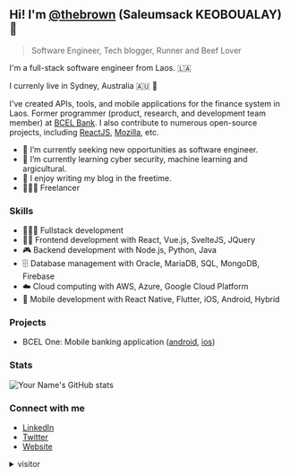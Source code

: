 ## Hi! I'm [@thebrown](https://github.com/thebrown) (Saleumsack KEOBOUALAY)  👋

> Software Engineer, Tech blogger, Runner and Beef Lover


I'm a full-stack software engineer from Laos. 🇱🇦 

I currenly live in Sydney, Australia 🇦🇺 🦘

I've created APIs, tools, and mobile applications for the finance system in Laos. Former programmer (product, research, and development team member) at [BCEL Bank](https://bcel.la). I also contribute to numerous open-source projects, including [ReactJS](https://github.com/reactjs/lo.react.dev), [Mozilla](https://pontoon.mozilla.org/contributors/cUZ-J6xG_NJqN0BkgbmoRoySvaI/), etc.

- 🔭 I’m currently seeking new opportunities as software engineer.
- 🌱 I’m currently learning cyber security, machine learning and argicultural. 
- 📝 I enjoy writing my blog in the freetime.
- 👨🏻‍💻 Freelancer

### Skills

- 👨🏻‍💻 Fullstack development
- 💅🏻 Frontend development with React, Vue.js, SvelteJS, JQuery
- 🎮 Backend development with Node.js, Python, Java
- 🗄️ Database management with Oracle, MariaDB, SQL, MongoDB, Firebase
- ☁️ Cloud computing with AWS, Azure, Google Cloud Platform
- 📱 Mobile development with React Native, Flutter, iOS, Android, Hybrid

### Projects

- BCEL One: Mobile banking application ([android](https://play.google.com/store/apps/details?id=com.bcel.bcelone&hl=en&gl=US), [ios](https://apps.apple.com/us/app/bcel-one/id654946527))


### Stats

![Your Name's GitHub stats](https://github-readme-stats.vercel.app/api?username=thebrown&show_icons=true&theme=vue)

### Connect with me

- [LinkedIn](https://www.linkedin.com/in/saleumsack)
- [Twitter](https://twitter.com/devsaleumsack)
- [Website](https://www.saleumsack.com)

<details>
<summary>visitor</summary>

<p align="center"> 
  Visitors count<br>
  <img src="https://profile-counter.glitch.me/thebrown/count.svg" />
</p>
</details>
